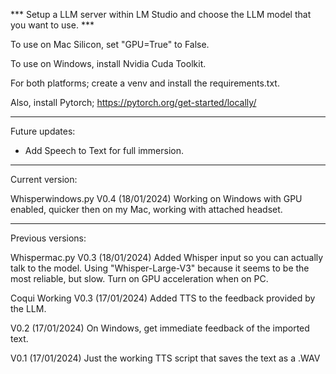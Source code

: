 *** Setup a LLM server within LM Studio and choose the LLM model that you want to use. ***

To use on Mac Silicon, set "GPU=True" to False.

To use on Windows, install Nvidia Cuda Toolkit.

For both platforms; create a venv and install the requirements.txt.

Also, install Pytorch; https://pytorch.org/get-started/locally/

******************************************************

Future updates:
- Add Speech to Text for full immersion.

******************************************************

Current version:

Whisperwindows.py V0.4 (18/01/2024)
Working on Windows with GPU enabled, quicker then on my Mac, working with attached headset.

******************************************************

Previous versions:

Whispermac.py V0.3 (18/01/2024)
Added Whisper input so you can actually talk to the model. Using "Whisper-Large-V3" because it seems to be the most reliable, but slow.
Turn on GPU acceleration when on PC.

Coqui Working V0.3 (17/01/2024)
Added TTS to the feedback provided by the LLM.

V0.2 (17/01/2024)
On Windows, get immediate feedback of the imported text.

V0.1 (17/01/2024)
Just the working TTS script that saves the text as a .WAV

